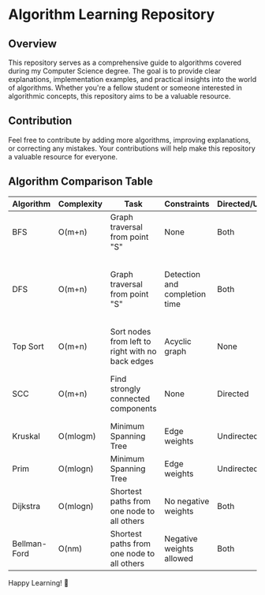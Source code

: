 # Algorithm Learning Repository

## Overview

This repository serves as a comprehensive guide to algorithms covered during my Computer Science degree. The goal is to provide clear explanations, implementation examples, and practical insights into the world of algorithms. Whether you're a fellow student or someone interested in algorithmic concepts, this repository aims to be a valuable resource.

## Contribution

Feel free to contribute by adding more algorithms, improving explanations, or correcting any mistakes. Your contributions will help make this repository a valuable resource for everyone.

## Algorithm Comparison Table

| Algorithm    | Complexity | Task                                             | Constraints                   | Directed/Undirected | Weighted | Use Cases                                                                  |
| ------------ | ---------- | ------------------------------------------------ | ----------------------------- | ------------------- | -------- | -------------------------------------------------------------------------- |
| BFS          | O(m+n)     | Graph traversal from point "S"                   | None                          | Both                | No       | Shortest paths, connected components                                       |
| DFS          | O(m+n)     | Graph traversal from point "S"                   | Detection and completion time | Both                | No       | Cycle detection, connected components, GCC (Graph Connectivity Components) |
| Top Sort     | O(m+n)     | Sort nodes from left to right with no back edges | Acyclic graph                 | None                | No       | Dependency resolution, task scheduling                                     |
| SCC          | O(m+n)     | Find strongly connected components               | None                          | Directed            | No       | Graph structure analysis, directed connectivity                            |
| Kruskal      | O(mlogm)   | Minimum Spanning Tree                            | Edge weights                  | Undirected          | Yes      | Network design, clustering                                                 |
| Prim         | O(mlogn)   | Minimum Spanning Tree                            | Edge weights                  | Undirected          | Yes      | Network design, clustering                                                 |
| Dijkstra     | O(mlogn)   | Shortest paths from one node to all others       | No negative weights           | Both                | Yes      | Network routing, resource optimization                                     |
| Bellman-Ford | O(nm)      | Shortest paths from one node to all others       | Negative weights allowed      | Both                | Yes      | Network routing, resource optimization                                     |

Happy Learning! 🚀
